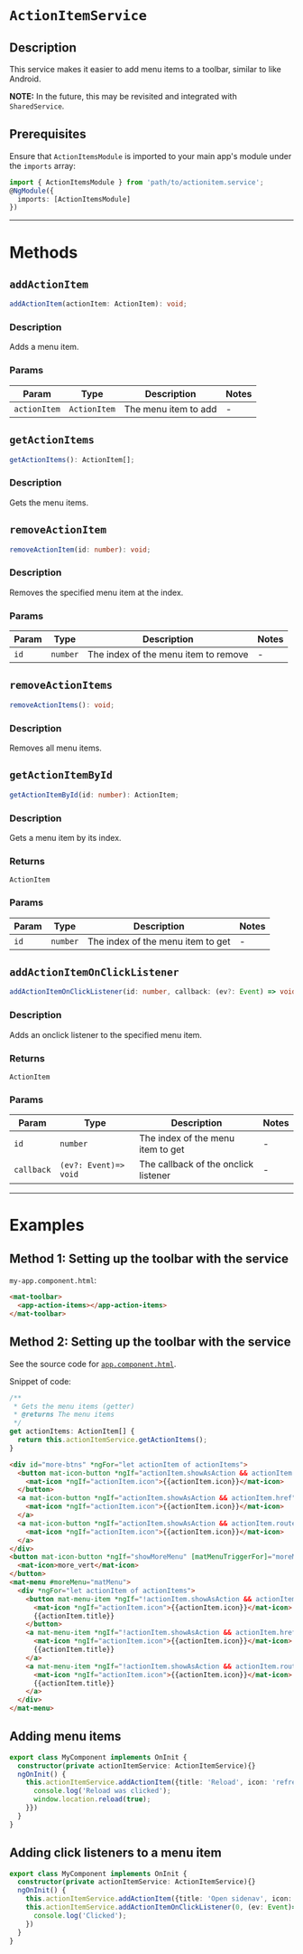 # `ActionItemService`

## Description

This service makes it easier to add menu items to a toolbar, similar to like Android.

**NOTE:** In the future, this may be revisited and integrated with `SharedService`.

## Prerequisites

Ensure that `ActionItemsModule` is imported to your main app's module under the `imports` array:

```typescript
import { ActionItemsModule } from 'path/to/actionitem.service';
@NgModule({
  imports: [ActionItemsModule]
})
```

---

# Methods

## `addActionItem`

```typescript
addActionItem(actionItem: ActionItem): void;
```

<!-- start-enclose-content -->

### Description

Adds a menu item.


### Params

Param | Type | Description | Notes
---|---|---|---
`actionItem` | `ActionItem` | The menu item to add | -

<!-- end-enclose-content -->


## `getActionItems`

```typescript
getActionItems(): ActionItem[];
```

<!-- start-enclose-content -->

### Description

Gets the menu items.

<!-- end-enclose-content -->


## `removeActionItem`

```typescript
removeActionItem(id: number): void;
```

<!-- start-enclose-content -->

### Description

Removes the specified menu item at the index.


### Params

Param | Type | Description | Notes
---|---|---|---
`id` | `number` | The index of the menu item to remove | -
<!-- end-enclose-content -->

## `removeActionItems`

```typescript
removeActionItems(): void;
```

<!-- start-enclose-content -->

### Description

Removes all menu items.
<!-- end-enclose-content -->

## `getActionItemById`

```typescript
getActionItemById(id: number): ActionItem;
```
<!-- start-enclose-content -->

### Description

Gets a menu item by its index.

### Returns

`ActionItem`

### Params

Param | Type | Description | Notes
---|---|---|---
`id` | `number` | The index of the menu item to get | -
<!-- end-enclose-content -->

## `addActionItemOnClickListener`

```typescript
addActionItemOnClickListener(id: number, callback: (ev?: Event) => void): void;
```
<!-- start-enclose-content -->

### Description

Adds an onclick listener to the specified menu item.

### Returns

`ActionItem`

### Params

Param | Type | Description | Notes
---|---|---|---
`id` | `number` | The index of the menu item to get | -
`callback` | `(ev?: Event)=> void` | The callback of the onclick listener | -
<!-- end-enclose-content -->

---

# Examples

<!-- start-enclose-content -->

## Method 1: Setting up the toolbar with the service

`my-app.component.html`:

```html
<mat-toolbar>
  <app-action-items></app-action-items>
</mat-toolbar>
```

## Method 2: Setting up the toolbar with the service

See the source code for [`app.component.html`](https://github.com/Chan4077/rss-reader/blob/src/app/app.component.html).

Snippet of code:

```typescript
/**
 * Gets the menu items (getter)
 * @returns The menu items
 */
get actionItems: ActionItem[] {
  return this.actionItemService.getActionItems();
}
```

```html
<div id="more-btns" *ngFor="let actionItem of actionItems">
  <button mat-icon-button *ngIf="actionItem.showAsAction && actionItem.href == null" (click)="actionItem.onClickListener($event)" [matTooltip]="actionItem.title">
    <mat-icon *ngIf="actionItem.icon">{{actionItem.icon}}</mat-icon>
  </button>
  <a mat-icon-button *ngIf="actionItem.showAsAction && actionItem.href" [href]="actionItem.href" [matTooltip]="actionItem.title">
    <mat-icon *ngIf="actionItem.icon">{{actionItem.icon}}</mat-icon>
  </a>
  <a mat-icon-button *ngIf="actionItem.showAsAction && actionItem.routerLink" [routerLink]="[actionItem.routerLink]" [matTooltip]="actionItem.title">
    <mat-icon *ngIf="actionItem.icon">{{actionItem.icon}}</mat-icon>
  </a>
</div>
<button mat-icon-button *ngIf="showMoreMenu" [matMenuTriggerFor]="moreMenu">
  <mat-icon>more_vert</mat-icon>
</button>
<mat-menu #moreMenu="matMenu">
  <div *ngFor="let actionItem of actionItems">
    <button mat-menu-item *ngIf="!actionItem.showAsAction && actionItem.href == null">
      <mat-icon *ngIf="actionItem.icon">{{actionItem.icon}}</mat-icon>
      {{actionItem.title}}
    </button>
    <a mat-menu-item *ngIf="!actionItem.showAsAction && actionItem.href" [href]="actionItem.href">
      <mat-icon *ngIf="actionItem.icon">{{actionItem.icon}}</mat-icon>
      {{actionItem.title}}
    </a>
    <a mat-menu-item *ngIf="!actionItem.showAsAction && actionItem.routerLink" [routerLink]="[actionItem.routerLink]">
      <mat-icon *ngIf="actionItem.icon">{{actionItem.icon}}</mat-icon>
      {{actionItem.title}}
    </a>
  </div>
</mat-menu>
```

## Adding menu items

```typescript
export class MyComponent implements OnInit {
  constructor(private actionItemService: ActionItemService){}
  ngOnInit() {
    this.actionItemService.addActionItem({title: 'Reload', icon: 'refresh', onClickListener: (ev: Event) => {
      console.log('Reload was clicked');
      window.location.reload(true);
    }})
  }
}
```

## Adding click listeners to a menu item

```typescript
export class MyComponent implements OnInit {
  constructor(private actionItemService: ActionItemService){}
  ngOnInit() {
    this.actionItemService.addActionItem({title: 'Open sidenav', icon: 'menu'});
    this.actionItemService.addActionItemOnClickListener(0, (ev: Event)=> {
      console.log('Clicked');
    })
  }
}
```

<!-- end-enclose-content -->
